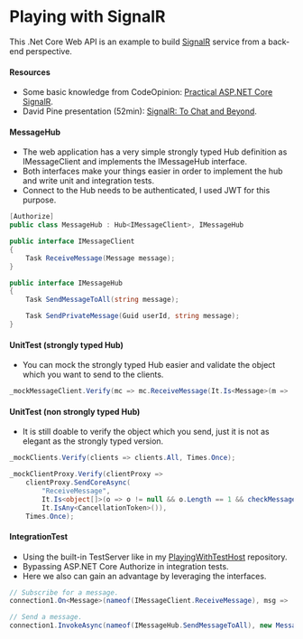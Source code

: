 # Playing with SignalR

This .Net Core Web API is an example to build [SignalR](https://docs.microsoft.com/en-ie/aspnet/core/signalr/introduction?view=aspnetcore-3.0 "SignalR") service from a back-end perspective.

#### Resources
- Some basic knowledge from CodeOpinion: [Practical ASP.NET Core SignalR](https://codeopinion.com/practical-asp-net-core-signalr/ "Practical ASP.NET Core SignalR").
- David Pine presentation (52min): [SignalR: To Chat and Beyond](https://www.youtube.com/watch?v=i3RXbOY6-0I "SignalR: To Chat and Beyond").

#### MessageHub
- The web application has a very simple strongly typed Hub definition as IMessageClient and implements the IMessageHub interface.
- Both interfaces make your things easier in order to implement the hub and write unit and integration tests.
- Connect to the Hub needs to be authenticated, I used JWT for this purpose.

```csharp
[Authorize]
public class MessageHub : Hub<IMessageClient>, IMessageHub
```

```csharp
public interface IMessageClient
{
    Task ReceiveMessage(Message message);
}
```

```csharp
public interface IMessageHub
{
    Task SendMessageToAll(string message);

    Task SendPrivateMessage(Guid userId, string message);
}
```

#### UnitTest (strongly typed Hub)
- You can mock the strongly typed Hub easier and validate the object which you want to send to the clients.

```csharp
_mockMessageClient.Verify(mc => mc.ReceiveMessage(It.Is<Message>(m => ..., Times.Once);
```

#### UnitTest (non strongly typed Hub)
- It is still doable to verify the object which you send, just it is not as elegant as the strongly typed version.

```csharp
_mockClients.Verify(clients => clients.All, Times.Once);

_mockClientProxy.Verify(clientProxy =>
    clientProxy.SendCoreAsync(
        "ReceiveMessage",
        It.Is<object[]>(o => o != null && o.Length == 1 && checkMessage(o[0] as Message)),
        It.IsAny<CancellationToken>()),
    Times.Once);
```

#### IntegrationTest
- Using the built-in TestServer like in my [PlayingWithTestHost](https://github.com/19balazs86/PlayingWithTestHost "PlayingWithTestHost") repository.
- Bypassing ASP.NET Core Authorize in integration tests.
- Here we also can gain an advantage by leveraging the interfaces.

```csharp
// Subscribe for a message.
connection1.On<Message>(nameof(IMessageClient.ReceiveMessage), msg => ...);

// Send a message.
connection1.InvokeAsync(nameof(IMessageHub.SendMessageToAll), new Message(...));
```